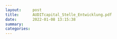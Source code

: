 ```yaml
---
layout:     post
title:      AUDITcapital_Stelle_Entwicklung.pdf
date:       2022-01-08 13:15:38
summary:    
categories: 
---
```


<object data="{{ site.url }}/pdfs/AUDITcapital_Stelle_Entwicklung.pdf" width="650" height="800" type='application/pdf'></object>
